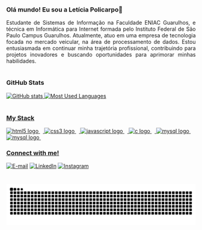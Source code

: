 ### Olá mundo! Eu sou a Letícia Policarpo👋

<p align="justify">Estudante de Sistemas de Informação na Faculdade ENIAC Guarulhos, e técnica em Informática para Internet formada pelo Instituto Federal de São Paulo Campus Guarulhos. Atualmente, atuo em uma empresa de tecnologia focada no mercado veicular, na área de processamento de dados. Estou entusiasmada em continuar minha trajetória profissional, contribuindo para projetos inovadores e buscando oportunidades para aprimorar minhas habilidades.


#
<div align="left">
  <h3>GitHub Stats</h3>
  <a href="https://github.com/leticiaplcp">
  <img height="140em" src="https://github-readme-stats.vercel.app/api?username=leticiaplcp&show_icons=true&theme=tokyonight&include_all_commits=true&count_private=true&bg_color=000&title_color=9400D3&text_color=FFF&border_radius=3&border_color=9400D3&icon_color=BF6DE2&theme=jolly" alt="GitHub stats">
  <img height="140em" src="https://github-readme-stats.vercel.app/api/top-langs/?username=leticiaplcp&layout=compact&langs_count=7&theme=tokyonight&bg_color=000&title_color=9400D3&text_color=8B8B8B&border_radius=3&border_color=9400D3&count_private=true" alt="Most Used Languages">
</div>


<div style="display: inline_block"><br>

<h3 align="left">My Stack</h3>

<div align="left">
  <img src="https://cdn.jsdelivr.net/gh/devicons/devicon/icons/html5/html5-original.svg" height="25" alt="html5 logo"  />
  <img width="8" />
  <img src="https://cdn.jsdelivr.net/gh/devicons/devicon/icons/css3/css3-original.svg" height="25" alt="css3 logo"  />
  <img width="8" />
  <img src="https://cdn.jsdelivr.net/gh/devicons/devicon/icons/javascript/javascript-plain.svg" height="25" alt="javascript logo"  />
  <img width="8" />
  <img src="https://cdn.jsdelivr.net/gh/devicons/devicon/icons/c/c-original.svg" height="25" alt="c logo"  />
  <img width="8" />
  <img src="https://cdn.jsdelivr.net/gh/devicons/devicon/icons/mysql/mysql-original.svg" height="25" alt="mysql logo"  />
  <img width="8" />
  <img src="https://cdn.jsdelivr.net/gh/devicons/devicon/icons/php/php-plain.svg" height="27" alt="mysql logo"  />
  <img width="8" />
</div>



<img align="right" alt="" height="190px" src="./src/study.gif">

<h3 align="left">Connect with me!</h3>

[![E-mail](https://img.shields.io/badge/-Email-000?style=for-the-badge&logo=microsoft-outlook&logoColor=9400D3&color:FFF)](mailto:lpolicarpopereira@gmail.com)
[![LinkedIn](https://img.shields.io/badge/-LinkedIn-000?style=for-the-badge&logo=linkedin&logoColor=9400D3&color:FFF)](https://www.linkedin.com/in/leticiaplcp)
[![Instagram](https://img.shields.io/badge/-Instagram-000?style=for-the-badge&logo=instagram&logoColor=9400D3&color:FFF)](https://www.instagram.com/leticiaplcp/)


#
<picture align="center">
  <source media="(prefers-color-scheme: dark)" srcset="https://raw.githubusercontent.com/leticiaplcp/leticiaplcp/output/github-contribution-grid-snake-dark.svg">
  <source media="(prefers-color-scheme: light)" srcset="https://raw.githubusercontent.com/leticiaplcp/leticiaplcp/output/github-contribution-grid-snake-dark.svg">
  <img align="center" alt="github contribution grid snake animation" src="https://raw.githubusercontent.com/leticiaplcp/leticiaplcp/output/github-contribution-grid-snake.svg">
</picture>



